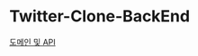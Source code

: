 # Twitter-Clone-BackEnd

[도메인 및 API](https://www.notion.so/ks14/index-fda26bc8b43442ba94772eb2b19f32c8)
